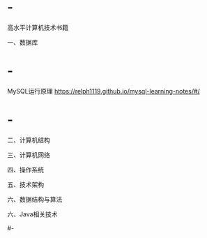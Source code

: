 # -
高水平计算机技术书籍

一、数据库
# -
   MySQL运行原理 https://relph1119.github.io/mysql-learning-notes/#/
 # -

二、计算机结构

三、计算机网络

四、操作系统

五、技术架构

六、数据结构与算法

六、Java相关技术

#-
